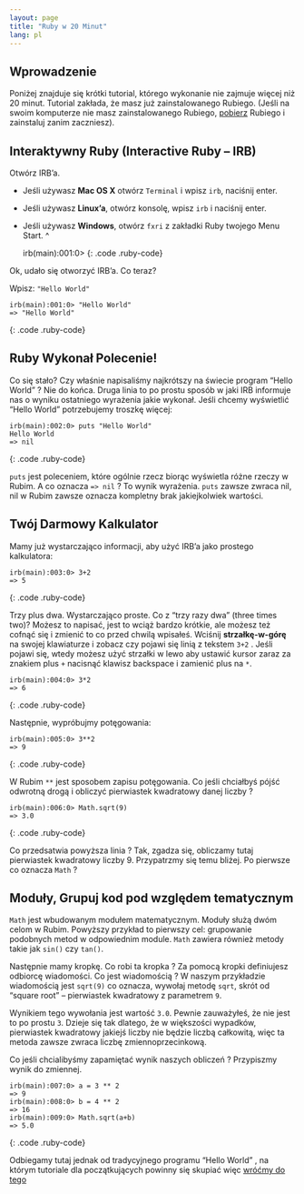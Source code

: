 ```yaml
---
layout: page
title: "Ruby w 20 Minut"
lang: pl
---
```


## Wprowadzenie

Poniżej znajduje się krótki tutorial, którego wykonanie nie zajmuje
więcej niż 20 minut. Tutorial zakłada, że masz już zainstalowanego
Rubiego. (Jeśli na swoim komputerze nie masz zainstalowanego Rubiego,
[pobierz](/pl/downloads/) Rubiego i zainstaluj zanim zaczniesz).

## Interaktywny Ruby (Interactive Ruby – IRB)

Otwórz IRB’a.

* Jeśli używasz **Mac OS X** otwórz `Terminal` i wpisz `irb`, naciśnij
  enter.
* Jeśli używasz **Linux’a**, otwórz konsolę, wpisz `irb` i naciśnij
  enter.
* Jeśli używasz **Windows**, otwórz `fxri` z zakładki Ruby twojego Menu
  Start.
^

    irb(main):001:0>
{: .code .ruby-code}

Ok, udało się otworzyć IRB’a. Co teraz?

Wpisz: `"Hello World"`

    irb(main):001:0> "Hello World"
    => "Hello World"
{: .code .ruby-code}

## Ruby Wykonał Polecenie!

Co się stało? Czy właśnie napisaliśmy najkrótszy na świecie program
“Hello World” ? Nie do końca. Druga linia to po prostu sposób w jaki IRB
informuje nas o wyniku ostatniego wyrażenia jakie wykonał. Jeśli chcemy
wyświetlić “Hello World” potrzebujemy troszkę więcej:

    irb(main):002:0> puts "Hello World" 
    Hello World 
    => nil
{: .code .ruby-code}

`puts` jest poleceniem, które ogólnie rzecz biorąc wyświetla różne
rzeczy w Rubim. A co oznacza `=> nil` ? To wynik wyrażenia. `puts`
zawsze zwraca nil, nil w Rubim zawsze oznacza kompletny brak
jakiejkolwiek wartości.

## Twój Darmowy Kalkulator

Mamy już wystarczająco informacji, aby użyć IRB’a jako prostego
kalkulatora:

    irb(main):003:0> 3+2
    => 5
{: .code .ruby-code}

Trzy plus dwa. Wystarczająco proste. Co z “trzy razy dwa” (three times
two)? Możesz to napisać, jest to wciąż bardzo krótkie, ale możesz też
cofnąć się i zmienić to co przed chwilą wpisałeś. Wciśnij
**strzałkę-w-górę** na swojej klawiaturze i zobacz czy pojawi się linią
z tekstem `3+2` . Jeśli pojawi się, wtedy możesz użyć strzałki w lewo
aby ustawić kursor zaraz za znakiem plus `+` nacisnąć klawisz backspace
i zamienić plus na `*`.

    irb(main):004:0> 3*2
    => 6
{: .code .ruby-code}

Następnie, wypróbujmy potęgowania:

    irb(main):005:0> 3**2
    => 9
{: .code .ruby-code}

W Rubim `**` jest sposobem zapisu potęgowania. Co jeśli chciałbyś pójść
odwrotną drogą i obliczyć pierwiastek kwadratowy danej liczby ?

    irb(main):006:0> Math.sqrt(9)
    => 3.0
{: .code .ruby-code}

Co przedsatwia powyższa linia ? Tak, zgadza się, obliczamy tutaj
pierwiastek kwadratowy liczby 9. Przypatrzmy się temu bliżej. Po
pierwsze co oznacza `Math` ?

## Moduły, Grupuj kod pod względem tematycznym

`Math` jest wbudowanym modułem matematycznym. Moduły służą dwóm celom w
Rubim. Powyższy przykład to pierwszy cel: grupowanie podobnych metod w
odpowiednim module. `Math` zawiera również metody takie jak `sin()` czy
`tan()`.

Następnie mamy kropkę. Co robi ta kropka ? Za pomocą kropki definiujesz
odbiorcę wiadomości. Co jest wiadomością ? W naszym przykładzie
wiadomością jest `sqrt(9)` co oznacza, wywołaj metodę `sqrt`, skrót od
“square root” – pierwiastek kwadratowy z parametrem `9`.

Wynikiem tego wywołania jest wartość `3.0`. Pewnie zauważyłeś, że nie
jest to po prostu `3`. Dzieje się tak dlatego, że w większości wypadków,
pierwiastek kwadratowy jakiejś liczby nie będzie liczbą całkowitą, więc
ta metoda zawsze zwraca liczbę zmiennoprzecinkową.

Co jeśli chcialibyśmy zapamiętać wynik naszych obliczeń ? Przypiszmy
wynik do zmiennej.

    irb(main):007:0> a = 3 ** 2
    => 9
    irb(main):008:0> b = 4 ** 2
    => 16
    irb(main):009:0> Math.sqrt(a+b)
    => 5.0
{: .code .ruby-code}

Odbiegamy tutaj jednak od tradycyjnego programu “Hello World” , na
którym tutoriale dla początkujących powinny się skupiać więc [wróćmy do
tego](2/)

